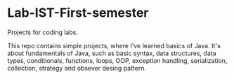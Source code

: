 # Lab-IST-First-semester
Projects for coding labs.

This repo contains simple projects, where I've learned basics of Java. It's about fundamentals of Java, such as basic syntax, data structures, data types, conditionals, functions, loops, OOP, exception handling, serialization, collection, strategy and obsever desing pattern. 
